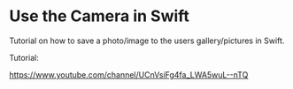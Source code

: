 Use the Camera in Swift
==============================

Tutorial on how to save a photo/image to the users gallery/pictures in Swift.

Tutorial:

https://www.youtube.com/channel/UCnVsiFg4fa_LWA5wuL--nTQ

